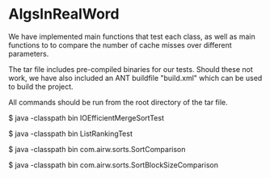 AlgsInRealWord
==============

We have implemented main functions that test each class, as well as main functions to to compare the number of cache misses over different parameters.

The tar file includes pre-compiled binaries for our tests. Should these not work, we have also included an ANT buildfile "build.xml" which can be used to build the project.

All commands should be run from the root directory of the tar file.

$ java -classpath bin IOEfficientMergeSortTest

$ java -classpath bin ListRankingTest

$ java -classpath bin com.airw.sorts.SortComparison

$ java -classpath bin com.airw.sorts.SortBlockSizeComparison